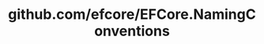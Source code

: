 ---
layout: post
title: github.com/efcore/EFCore.NamingConventions
categories: link
tags: [انگلیسی, گیت‌هاب, برنامه‌نویسی]
---